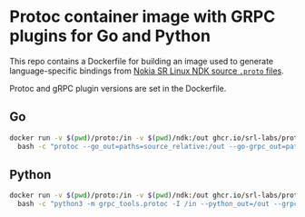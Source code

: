 # Protoc container image with GRPC plugins for Go and Python

This repo contains a Dockerfile for building an image used to generate language-specific bindings from [Nokia SR Linux NDK source `.proto` files](https://github.com/nokia/srlinux-ndk-protobufs).

Protoc and gRPC plugin versions are set in the Dockerfile.

## Go

```bash
docker run -v $(pwd)/proto:/in -v $(pwd)/ndk:/out ghcr.io/srl-labs/protoc \
  bash -c "protoc --go_out=paths=source_relative:/out --go-grpc_out=paths=source_relative:/out *.proto"
```

## Python

```bash
docker run -v $(pwd)/proto:/in -v $(pwd)/ndk:/out ghcr.io/srl-labs/protoc \
  bash -c "python3 -m grpc_tools.protoc -I /in --python_out=/out --grpc_python_out=/out *.proto"
```
